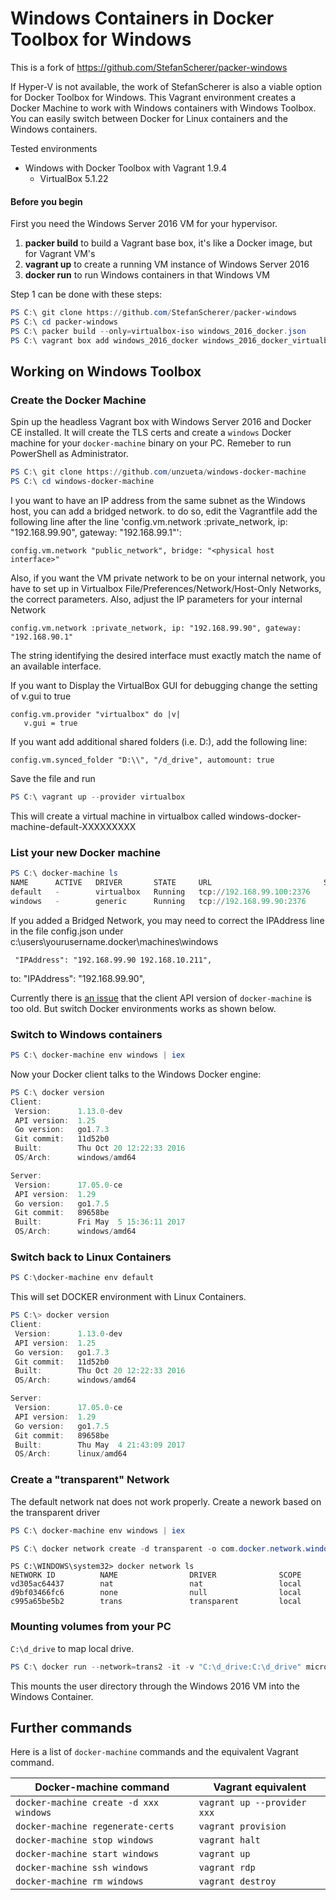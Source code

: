 # Windows Containers in Docker Toolbox for Windows
This is a fork of https://github.com/StefanScherer/packer-windows

If Hyper-V is not available, the work of StefanScherer is also a viable option for Docker Toolbox for Windows. 
This Vagrant environment creates a Docker Machine to work with Windows containers with Windows Toolbox. 
You can easily switch between Docker for Linux containers and the Windows containers.

Tested environments
  * Windows with Docker Toolbox with Vagrant 1.9.4
    * VirtualBox 5.1.22

#### Before you begin

First you need the Windows Server 2016 VM for your hypervisor. 

1. **packer build** to build a Vagrant base box, it's like a Docker image, but for Vagrant VM's
2. **vagrant up** to create a running VM instance of Windows Server 2016
3. **docker run** to run Windows containers in that Windows VM

Step 1 can be done with these steps:

```PowerShell as Administrator
PS C:\ git clone https://github.com/StefanScherer/packer-windows
PS C:\ cd packer-windows
PS C:\ packer build --only=virtualbox-iso windows_2016_docker.json
PS C:\ vagrant box add windows_2016_docker windows_2016_docker_virtualbox.box
```

## Working on Windows Toolbox

### Create the Docker Machine

Spin up the headless Vagrant box with Windows Server 2016 and Docker CE installed.
It will create the TLS certs and create a `windows` Docker machine for your
`docker-machine` binary on your PC. Remeber to run PowerShell as Administrator.

```PowerShell as Administrator
PS C:\ git clone https://github.com/unzueta/windows-docker-machine
PS C:\ cd windows-docker-machine
```
I you want to have an IP address from the same subnet as the Windows host, you can add a bridged network. to do so, edit the Vagrantfile
add the following line after the line 'config.vm.network :private_network, ip: "192.168.99.90", gateway: "192.168.99.1"':
```
config.vm.network "public_network", bridge: "<physical host interface>"
```
Also, if you want the VM private network to be on your internal network, you have to set up in Virtualbox File/Preferences/Network/Host-Only Networks, the correct parameters.
Also, adjust the IP parameters for your internal Network 
```
config.vm.network :private_network, ip: "192.168.99.90", gateway: "192.168.90.1"
```
The string identifying the desired interface must exactly match the name of an available interface.

If you want to Display the VirtualBox GUI for debugging change the setting of v.gui to true
 ```
 config.vm.provider "virtualbox" do |v|
    v.gui = true
 ```
If you want add additional shared folders (i.e. D:\), add the following line:
```
config.vm.synced_folder "D:\\", "/d_drive", automount: true 
```

Save the file and run 

```PowerShell as Administrator
PS C:\ vagrant up --provider virtualbox
```
This will create a virtual machine in virtualbox called windows-docker-machine-default-XXXXXXXXX

### List your new Docker machine

```PowerShell
PS C:\ docker-machine ls
NAME      ACTIVE   DRIVER       STATE     URL                         SWARM   DOCKER        ERRORS
default   -        virtualbox   Running   tcp://192.168.99.100:2376           v17.05.0-ce
windows   -        generic      Running   tcp://192.168.99.90:2376            Unknown       Unable to query docker version: 400 Bad Request: client version 1.15 is too old. Minimum supported API version is 1.24, please upgrade your client to a newer version
```
If you added a Bridged Network, you may need to correct the IPAddress line in the file config.json under c:\users\yourusername\.docker\machines\windows

```
 "IPAddress": "192.168.99.90 192.168.10.211",
```
to:
 "IPAddress": "192.168.99.90",
 
Currently there is [an issue](https://github.com/docker/machine/issues/3943) that the client API version of `docker-machine` is too old. But switch Docker environments works as shown below.

### Switch to Windows containers

```Powershell
PS C:\ docker-machine env windows | iex
```

Now your Docker client talks to the Windows Docker engine:

```PowerShell
PS C:\ docker version
Client:
 Version:      1.13.0-dev
 API version:  1.25
 Go version:   go1.7.3
 Git commit:   11d52b0
 Built:        Thu Oct 20 12:22:33 2016
 OS/Arch:      windows/amd64

Server:
 Version:      17.05.0-ce
 API version:  1.29
 Go version:   go1.7.5
 Git commit:   89658be
 Built:        Fri May  5 15:36:11 2017
 OS/Arch:      windows/amd64
```

### Switch back to Linux Containers

```Powershell
PS C:\docker-machine env default
```

This will set DOCKER environment with Linux Containers.

```Powershell
PS C:\> docker version
Client:
 Version:      1.13.0-dev
 API version:  1.25
 Go version:   go1.7.3
 Git commit:   11d52b0
 Built:        Thu Oct 20 12:22:33 2016
 OS/Arch:      windows/amd64

Server:
 Version:      17.05.0-ce
 API version:  1.29
 Go version:   go1.7.5
 Git commit:   89658be
 Built:        Thu May  4 21:43:09 2017
 OS/Arch:      linux/amd64
```
### Create a "transparent" Network
The default network nat does not work properly. Create a nework based on the transparent driver
```Powershell
PS C:\ docker-machine env windows | iex

PS C:\ docker network create -d transparent -o com.docker.network.windowsshim.interface="Ethernet 2" trans2 --subnet=192.168.99.0/24 --gateway=192.168.99.1
```
```
PS C:\WINDOWS\system32> docker network ls
NETWORK ID          NAME                DRIVER              SCOPE
vd305ac64437        nat                 nat                 local
d9bf03466fc6        none                null                local
c995a65be5b2        trans               transparent         local
```

### Mounting volumes from your PC

`C:\d_drive` to map local drive.

```Powershell
PS C:\ docker run --network=trans2 -it -v "C:\d_drive:C:\d_drive" microsoft/nanoserver powershell
```

This mounts the user directory through the Windows 2016 VM into the Windows Container.

## Further commands

Here is a list of `docker-machine` commands and the equivalent Vagrant command.

| Docker-machine command | Vagrant equivalent |
|---------|-------|
| `docker-machine create -d xxx windows` | `vagrant up --provider xxx`
| `docker-machine regenerate-certs` | `vagrant provision` |
| `docker-machine stop windows` | `vagrant halt`
| `docker-machine start windows` | `vagrant up`
| `docker-machine ssh windows` | `vagrant rdp`
| `docker-machine rm windows` | `vagrant destroy` |

